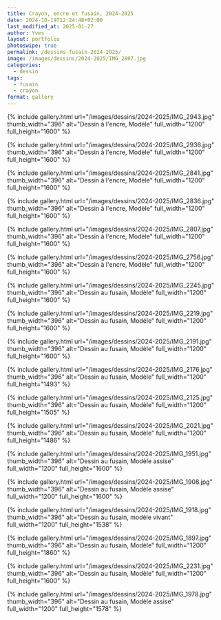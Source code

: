 ```yaml
---
title: Crayon, encre et fusain, 2024-2025
date: 2024-10-19T12:24:48+02:00
last_modified_at: 2025-01-27
author: Yves
layout: portfolio
photoswipe: true
permalink: /dessins-fusain-2024-2025/
image: /images/dessins/2024-2025/IMG_2807.jpg
categories:
  - dessin
tags:
  - fusain
  - crayon
format: gallery
---
```


<div class="photoswipe-gallery">
{% include gallery.html
url="/images/dessins/2024-2025/IMG_2943.jpg"
thumb_width="396" alt="Dessin à l'encre, Modèle"
full_width="1200" full_height="1600"
%} 

{% include gallery.html
url="/images/dessins/2024-2025/IMG_2936.jpg"
thumb_width="396" alt="Dessin à l'encre, Modèle"
full_width="1200" full_height="1600"
%} 

{% include gallery.html
url="/images/dessins/2024-2025/IMG_2841.jpg"
thumb_width="396" alt="Dessin à l'encre, Modèle"
full_width="1200" full_height="1600"
%} 

{% include gallery.html
url="/images/dessins/2024-2025/IMG_2836.jpg"
thumb_width="396" alt="Dessin à l'encre, Modèle"
full_width="1200" full_height="1600"
%} 

{% include gallery.html
url="/images/dessins/2024-2025/IMG_2807.jpg"
thumb_width="396" alt="Dessin à l'encre, Modèle"
full_width="1200" full_height="1600"
%}  

{% include gallery.html
url="/images/dessins/2024-2025/IMG_2756.jpg"
thumb_width="396" alt="Dessin à l'encre, Modèle"
full_width="1200" full_height="1600"
%}
  
{% include gallery.html
url="/images/dessins/2024-2025/IMG_2245.jpg"
thumb_width="396" alt="Dessin au fusain, Modèle"
full_width="1200" full_height="1600"
%}  

{% include gallery.html
url="/images/dessins/2024-2025/IMG_2219.jpg"
thumb_width="396" alt="Dessin au fusain, Modèle"
full_width="1200" full_height="1600"
%}  

{% include gallery.html
url="/images/dessins/2024-2025/IMG_2191.jpg"
thumb_width="396" alt="Dessin au fusain, Modèle"
full_width="1200" full_height="1600"
%} 

{% include gallery.html
url="/images/dessins/2024-2025/IMG_2176.jpg"
thumb_width="396" alt="Dessin au fusain, Modèle"
full_width="1200" full_height="1493"
%}    
     
  
{% include gallery.html
url="/images/dessins/2024-2025/IMG_2125.jpg"
thumb_width="396" alt="Dessin au fusain, Modèle"
full_width="1200" full_height="1505"
%}  
 
{% include gallery.html
  url="/images/dessins/2024-2025/IMG_2021.jpg"
  thumb_width="396" alt="Dessin au fusain, Modèle"
  full_width="1200" full_height="1486"
  %}
  
{% include gallery.html
  url="/images/dessins/2024-2025/IMG_1951.jpg"
  thumb_width="396" alt="Dessin au fusain, Modèle assise"
  full_width="1200" full_height="1600"
   %}  
  
{% include gallery.html
     url="/images/dessins/2024-2025/IMG_1908.jpg"
     thumb_width="396" alt="Dessin au fusain, Modèle assise"
     full_width="1200" full_height="1600"
   %}
   
{% include gallery.html
  url="/images/dessins/2024-2025/IMG_1918.jpg"
  thumb_width="396" alt="Dessin au fusain, modèle vivant"
  full_width="1200" full_height="1538"
%}

{% include gallery.html
url="/images/dessins/2024-2025/IMG_1897.jpg"
thumb_width="396" alt="Dessin au fusain, Modèle"
full_width="1200" full_height="1860"
%}

{% include gallery.html
url="/images/dessins/2024-2025/IMG_2231.jpg"
thumb_width="396" alt="Dessin au fusain, Modèle"
full_width="1200" full_height="1600"
%}
 
{% include gallery.html
  url="/images/dessins/2024-2025/IMG_1978.jpg"
  thumb_width="396" alt="Dessin au fusain, Modèle assise"
  full_width="1200" full_height="1578"
%}
  
</div>